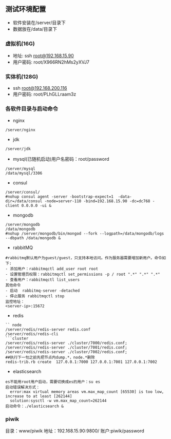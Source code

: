 ## 测试环境配置
* 软件安装在/server/目录下
* 数据放在/data/目录下
### 虚拟机(16G)
* 地址: ssh root@192.168.15.90
* 用户密码: root/X966RN2hMs2yXVJ7
### 实体机(128G)
* ssh root@192.168.200.116
* 用户密码: root/PLhGLLraam3z
### 各软件目录与启动命令
 * nginx
  ```aidl
  /server/nginx
```
  * jdk
  ```aidl
  /server/jdk
```
  * mysql(已随机启动)用户名密码：root/password
   ```aidl
   /server/mysql
   /data/mysql/3306
   
```
  * consul 
  ```aidl
  /server/consul/
  #nohup consul agent -server -bootstrap-expect=1  -data-dir=/data/consul -node=server-110 -bind=192.168.15.90 -dc=dc768 -client 0.0.0.0 -ui &
```
  * mongodb
  ```aidl
  /server/mongodb
  /data/mongodb
  #nohup /server/mongodb/bin/mongod --fork --logpath=/data/mongodb/logs --dbpath /data/mongodb &
```
  * rabbitMQ
  ```aidl
  #rabbitmq默认用户为guest/guest，只支持本地访问。作为服务器需要增加新用户。命令如下:
  - 添加用户：rabbitmqctl add_user root root
  - 设置管理员权限：rabbitmqctl set_permissions -p / root ".*" ".*" ".*"
  - 查看用户：rabbitmqctl list_users
  其他命令
  - 启动  rabbitmq-server -detached
  - 停止服务 rabbitmqctl stop
  监控地址：
  <server-ip>:15672
```
  * redis
  ```aidl
  `` node
  /server/redis/redis-server redis.conf
  /server/redis/redis-cli
  ```cluster
  /server/redis/redis-server ./cluster/7000/redis.conf;
  /server/redis/redis-server ./cluster/7001/redis.conf;
  /server/redis/redis-server ./cluster/7002/redis.conf;
  ##执行下一句之前先把节点内dump.*，node.*删除
  redis-trib.rb create  127.0.0.1:7000 127.0.0.1:7001 127.0.0.1:7002
```
  * elasticsearch
  ```aidl
  es不能用root用户启动，需要切换成es的用户：su es
  启动错误解决方式：
    error:max virtual memory areas vm.max_map_count [65530] is too low, increase to at least [262144]
    solution:sysctl -w vm.max_map_count=262144
  启动命令：./elasticsearch &
```
### piwik

目录：www/piwik
地址：192.168.15.90:9800/
账户:piwik/password
